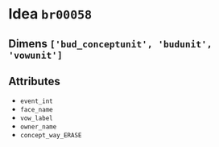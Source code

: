 # Idea `br00058`

## Dimens `['bud_conceptunit', 'budunit', 'vowunit']`

## Attributes
- `event_int`
- `face_name`
- `vow_label`
- `owner_name`
- `concept_way_ERASE`
